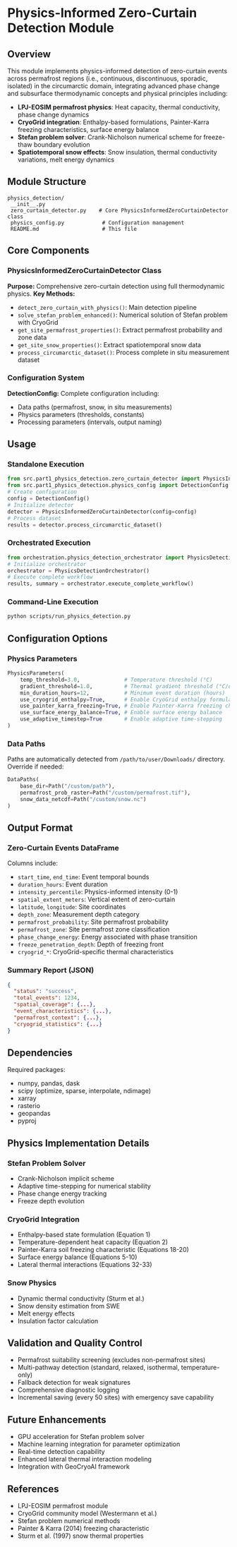 # Physics-Informed Zero-Curtain Detection Module

## Overview
This module implements physics-informed detection of zero-curtain events across permafrost regions (i.e., continuous, discontinuous, sporadic, isolated) in the circumarctic domain, integrating advanced phase change and subsurface thermodynamic concepts and physical principles including:
- **LPJ-EOSIM permafrost physics**: Heat capacity, thermal conductivity, phase change dynamics
- **CryoGrid integration**: Enthalpy-based formulations, Painter-Karra freezing characteristics, surface energy balance
- **Stefan problem solver**: Crank-Nicholson numerical scheme for freeze-thaw boundary evolution
- **Spatiotemporal snow effects**: Snow insulation, thermal conductivity variations, melt energy dynamics

## Module Structure
```
physics_detection/
 __init__.py
 zero_curtain_detector.py    # Core PhysicsInformedZeroCurtainDetector class
 physics_config.py            # Configuration management
 README.md                    # This file
```

## Core Components
### PhysicsInformedZeroCurtainDetector Class
**Purpose:** Comprehensive zero-curtain detection using full thermodynamic physics.
**Key Methods:**
- `detect_zero_curtain_with_physics()`: Main detection pipeline
- `solve_stefan_problem_enhanced()`: Numerical solution of Stefan problem with CryoGrid
- `get_site_permafrost_properties()`: Extract permafrost probability and zone data
- `get_site_snow_properties()`: Extract spatiotemporal snow data
- `process_circumarctic_dataset()`: Process complete in situ measurement dataset
### Configuration System
**DetectionConfig:** Complete configuration including:
- Data paths (permafrost, snow, in situ measurements)
- Physics parameters (thresholds, constants)
- Processing parameters (intervals, output naming)

## Usage
### Standalone Execution
```python
from src.part1_physics_detection.zero_curtain_detector import PhysicsInformedZeroCurtainDetector
from src.part1_physics_detection.physics_config import DetectionConfig
# Create configuration
config = DetectionConfig()
# Initialize detector
detector = PhysicsInformedZeroCurtainDetector(config=config)
# Process dataset
results = detector.process_circumarctic_dataset()
```
### Orchestrated Execution
```python
from orchestration.physics_detection_orchestrator import PhysicsDetectionOrchestrator
# Initialize orchestrator
orchestrator = PhysicsDetectionOrchestrator()
# Execute complete workflow
results, summary = orchestrator.execute_complete_workflow()
```
### Command-Line Execution
```bash
python scripts/run_physics_detection.py
```

## Configuration Options
### Physics Parameters
```python
PhysicsParameters(
    temp_threshold=3.0,              # Temperature threshold (°C)
    gradient_threshold=1.0,          # Thermal gradient threshold (°C/day)
    min_duration_hours=12,           # Minimum event duration (hours)
    use_cryogrid_enthalpy=True,      # Enable CryoGrid enthalpy formulation
    use_painter_karra_freezing=True, # Enable Painter-Karra freezing characteristic
    use_surface_energy_balance=True, # Enable surface energy balance
    use_adaptive_timestep=True       # Enable adaptive time-stepping
)
```
### Data Paths
Paths are automatically detected from `/path/to/user/Downloads/` directory. Override if needed:
```python
DataPaths(
    base_dir=Path("/custom/path"),
    permafrost_prob_raster=Path("/custom/permafrost.tif"),
    snow_data_netcdf=Path("/custom/snow.nc")
)
```

## Output Format
### Zero-Curtain Events DataFrame
Columns include:
- `start_time`, `end_time`: Event temporal bounds
- `duration_hours`: Event duration
- `intensity_percentile`: Physics-informed intensity (0-1)
- `spatial_extent_meters`: Vertical extent of zero-curtain
- `latitude`, `longitude`: Site coordinates
- `depth_zone`: Measurement depth category
- `permafrost_probability`: Site permafrost probability
- `permafrost_zone`: Site permafrost zone classification
- `phase_change_energy`: Energy associated with phase transition
- `freeze_penetration_depth`: Depth of freezing front
- `cryogrid_*`: CryoGrid-specific thermal characteristics
### Summary Report (JSON)
```json
{
  "status": "success",
  "total_events": 1234,
  "spatial_coverage": {...},
  "event_characteristics": {...},
  "permafrost_context": {...},
  "cryogrid_statistics": {...}
}
```

## Dependencies
Required packages:
- numpy, pandas, dask
- scipy (optimize, sparse, interpolate, ndimage)
- xarray
- rasterio
- geopandas
- pyproj

## Physics Implementation Details
### Stefan Problem Solver
- Crank-Nicholson implicit scheme
- Adaptive time-stepping for numerical stability
- Phase change energy tracking
- Freeze depth evolution
### CryoGrid Integration
- Enthalpy-based state formulation (Equation 1)
- Temperature-dependent heat capacity (Equation 2)
- Painter-Karra soil freezing characteristic (Equations 18-20)
- Surface energy balance (Equations 5-10)
- Lateral thermal interactions (Equations 32-33)
### Snow Physics
- Dynamic thermal conductivity (Sturm et al.)
- Snow density estimation from SWE
- Melt energy effects
- Insulation factor calculation

## Validation and Quality Control
- Permafrost suitability screening (excludes non-permafrost sites)
- Multi-pathway detection (standard, relaxed, isothermal, temperature-only)
- Fallback detection for weak signatures
- Comprehensive diagnostic logging
- Incremental saving (every 50 sites) with emergency save capability

## Future Enhancements
- GPU acceleration for Stefan problem solver
- Machine learning integration for parameter optimization
- Real-time detection capability
- Enhanced lateral thermal interaction modeling
- Integration with GeoCryoAI framework

## References
- LPJ-EOSIM permafrost module
- CryoGrid community model (Westermann et al.)
- Stefan problem numerical methods
- Painter & Karra (2014) freezing characteristic
- Sturm et al. (1997) snow thermal properties